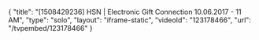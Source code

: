 {
    "title": "[1508429236] HSN | Electronic Gift Connection 10.06.2017 - 11 AM",
    "type": "solo",
    "layout": "iframe-static",
    "videoId": "123178466",
    "url": "\/tvpembed\/123178466"
}